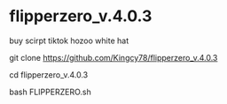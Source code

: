 # flipperzero_v.4.0.3
buy scirpt tiktok hozoo white hat 


git clone https://github.com/Kingcy78/flipperzero_v.4.0.3

cd flipperzero_v.4.0.3

bash FLIPPERZERO.sh
